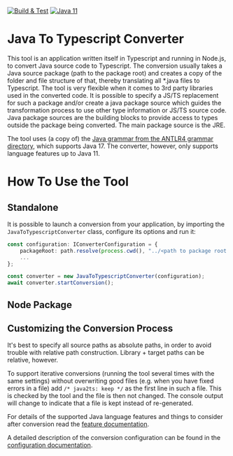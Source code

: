 [![Build & Test](https://github.com/mike-lischke/java2typescript/actions/workflows/nodejs.yml/badge.svg?branch=master)](https://github.com/mike-lischke/java2typescript/actions/workflows/nodejs.yml)
[![Java 11](https://img.shields.io/badge/java-11-4c7e9f.svg)](http://java.oracle.com)

# Java To Typescript Converter

This tool is an application written itself in Typescript and running in Node.js, to convert Java source code to Typescript. The conversion usually takes a Java source package (path to the package root) and creates a copy of the folder and file structure of that, thereby translating all *.java files to Typescript. The tool is very flexible when it comes to 3rd party libraries used in the converted code. It is possible to specify a JS/TS replacement for such a package and/or create a java package source which guides the transformation process to use other type information or JS/TS source code. Java package sources are the building blocks to provide access to types outside the package being converted. The main package source is the JRE.

The tool uses (a copy of) the [Java grammar from the ANTLR4 grammar directory](https://github.com/antlr/grammars-v4/tree/master/java/java), which supports Java 17. The converter, however, only supports language features up to Java 11.

# How To Use the Tool

## Standalone

It is possible to launch a conversion from your application, by importing the `JavaToTypescriptConverter` class, configure its options and run it:

```typescript
const configuration: IConverterConfiguration = {
    packageRoot: path.resolve(process.cwd(), "../<path to package root folder>"),
    ...
};

const converter = new JavaToTypescriptConverter(configuration);
await converter.startConversion();
```

## Node Package


## Customizing the Conversion Process

It's best to specify all source paths as absolute paths, in order to avoid trouble with relative path construction. Library + target paths can be relative, however.

To support iterative conversions (running the tool several times with the same settings) without overwriting good files (e.g. when you have fixed errors in a file) add `/* java2ts: keep */` as the first line in such a file. This is checked by the tool and the file is then not changed. The console output will change to indicate that a file is kept instead of re-generated.

For details of the supported Java language features and things to consider after conversion read the [feature documentation](doc/features.md).

A detailed description of the conversion configuration can be found in the [configuration documentation](doc/configuration.md).
